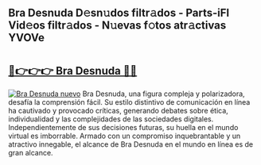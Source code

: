 ## Bra Desnuda D𝚎sn𝚞dos filtr𝚊dos - Parts-iFl Vid𝚎os filtr𝚊dos - N𝚞evas f𝚘tos atr𝚊ctivas YVOVe

# <h2><a href="http://mb2i6h.tromn.icu/?c=Bra+Desnuda">🔗👉👉👉 Bra Desnuda 🔗🔗</a></h2>

[![Bra Desnuda nuevo](https://i.imgur.com/pEAQMta.gif)](http://mb2i6h.tromn.icu/?c=Bra+Desnuda)
Bra Desnuda, una figura compleja y polarizadora, desafía la comprensión fácil. Su estilo distintivo de comunicación en línea ha cautivado y provocado críticas, generando debates sobre ética, individualidad y las complejidades de las sociedades digitales. Independientemente de sus decisiones futuras, su huella en el mundo virtual es imborrable. Armado con un compromiso inquebrantable y un atractivo innegable, el alcance de Bra Desnuda en el mundo en línea es de gran alcance.
